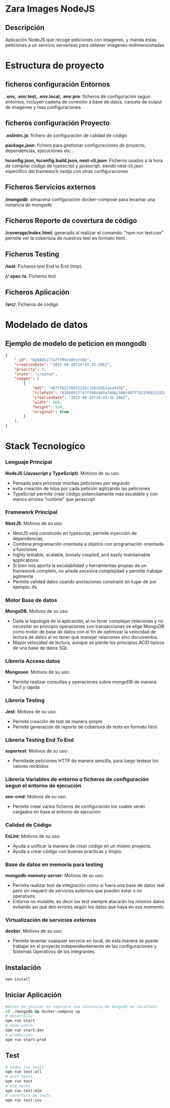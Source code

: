 # Zara Images NodeJS

## Descripción

Aplicación NodeJS que recoge peticiones con imagenes, y manda estas peticiones a un servicio serverless para obtener imagenes redimensionadas

# Estructura de proyecto

## ficheros configuración Entornos

**.env, .env.test, .env.local, .env.pro**: 
ficheros de configuración segun entornos, incluyen cadena de conexión a base de datos, carpeta de output de imagenes y mas configuraciones

## ficheros configuración Proyecto

**.eslintrc.js**: fichero de configuración de calidad de código

**package.json**: fichero para gestionar configuraciones de proyecto, dependencias, ejecuciones etc...

**tsconfig.json, tsconfig.build.json, nest-cli.json**: 
Ficheros usados a la hora de compilar código de typescript y javascript. siendo nest-cli.json especifico del framework nestjs con otras configuraciones

## Ficheros Servicios externos

**/mongodb**: almacena configuración docker-compose para levantar una instancia de mongodb

## Ficheros Reporte de covertura de código

**/coverage/index.html**: generado al realizar el comando: "npm run test:cov" permite ver la cobertura de nuestros test en formato html.

## Ficheros Testing

**/test**: Ficheros test End to End (http).

**/*/*.spec.ts**: Ficheros test

## Ficheros Aplicación

**/src/**: Ficheros de código

# Modelado de datos 

## Ejemplo de modelo de peticion en mongodb

```json
{
    "_id": "626805177a7ff98cb8fe7466",
    "creationDate": "2022-04-26T14:43:35.586Z",
    "priority": 3,
    "state": "created",
    "images": [
        {
            "md5": "487f7b22f68312d2c1bbc93b1aea445b",
            "filePath": "626805177a7ff98cb8fe7466/500/487f7b22f68312d2c1bbc93b1aea445b.jpg",
            "creationDate": "2022-04-26T14:43:35.586Z",
            "width": 500,
            "height": 334,
            "original": true
        }
    ],
}
```

# Stack Tecnologíco

### Lenguaje Principal

**NodeJS (Javascript y TypeScript)**:
Motivos de su uso:
- Pensado para procesar muchas peticiones por segundo
- evita creación de hilos por cada petición agilizando las peticiones
- TypeScript permite crear código potencilamente mas escalable y con menos errores "runtime" que javascript

### Framework Principal

**NestJS**:
Motivos de su uso:
- NestJS está construido en typescript, permite inyección de dependencias,
- Combina programación orientada a objetos con programación orientada a funciones
- highly testable, scalable, loosely coupled, and easily maintainable applications
- Si bien nos aporta la escalabilidad y herramientas propias de un framework completo, no añade excesiva complejidad y permite trabajar agilmente
- Permite validad datos usando anotaciones constraint en lugar de por ejemplo: ifs

### Motor Base de datos

**MongoDB**:
Motivos de su uso:
- Dada la topología de la aplicación, al no tener complejas relaciones y no necesitar en principio operaciones con transacciones
se elige MongoDB como motor de base de datos con el fin de optimizar la velocidad de lectura de datos al no tener que manejar relaciones sino documentos.
- Mayor velocidad de lectura, aunque se pierde los principios ACID tipicos de una base de datos SQL

### Libreria Acceso datos

**Mongosee**:
Motivos de su uso:
- Permite realizar consultas y operaciones sobre mongoDB de manera facil y rápida

### Libreria Testing

**Jest**:
Motivos de su uso:
- Permite creación de test de manera simple
- Permite generación de reporte de cobertura de tests en formato html

### Libreria Testing End To End

**supertest**:
Motivos de su uso:
- Permitede peticiones HTTP de manera sencilla, para luego testear los valores recibidos

### Libreria Variables de entorno o ficheros de configuración segun el entorno de ejecución

**env-cmd**:
Motivos de su uso:
- Permite crear varios ficheros de configuración los cuales serán cargados en base al entorno de ejecución

### Calidad de Código

**EsLint**:
Motivos de su uso:
- Ayuda a unificar la manera de crear código en un mismo proyecto.
- Ayuda a crear código con buenas prácticas y limpio.

### Base de datos en memoria para testing

**mongodb-memory-server**:
Motivos de su uso:
- Permite realizar test de integración como si fuera una base de datos real pero sin requerir de servicios externos que pueden estar o no operativos.
- Entorno no mutable, es decir los test siempre atacarán los mismos datos evitando asi que den errores según los datos que haya en ese momento.

### Virtualización de servicios externos

**docker**:
Motivos de su uso:
- Permite levantar cualquier servicio en local, de esta manera se puede trabajar en el proyecto independientemente de las configuraciones y Sistemas Operativos de los integrantes.

## Instalación

```bash
npm install
```

## Iniciar Aplicación
```bash
#Antes de iniciar se requiere una instancia de mongodb en localhost
cd ./mongodb && docker-compose up
# desarrollo
npm run start
# modo watch
npm run start:dev
# producción
npm run start:prod
```

## Test
```bash
# todos los tests
npm run test:all
# unit tests
npm run test 
# e2e tests
npm run test:e2e
# covertura de tests
npm run test:cov
```